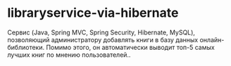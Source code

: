 # libraryservice-via-hibernate
Сервис (Java, Spring MVC, Spring Security, Hibernate, MySQL), позволяющий администратору добавлять книги в базу данных онлайн-библиотеки. Помимо этого, он автоматически выводит топ-5 самых лучших книг по мнению пользователей..
